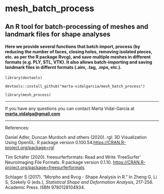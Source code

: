 # mesh_batch_process

## An R tool for batch-processing of meshes and landmark files for shape analyses

#### Here we provide several functions that batch import, process (by  reducing the number of faces, closing holes, removing isolated pieces, etc. as per the R package Rvcg), and save multiple meshes in different formats (e.g. PLY, STL, VTK). It also allows batch-importing and saving landmark files in differnt formats (.aim, .tag, .mps, etc.).

`library(devtools)`

`devtools::install_github("marta-vidalgarcia/mesh_batch_process")`

`library(mesh_process)`

***

If you have any questions you can contact Marta Vidal-García at **marta.vidalga@gmail.com**

***

References:

Daniel Adler, Duncan Murdoch and others (2020). rgl: 3D Visualization Using OpenGL. 
R package version 0.100.54.https://CRAN.R-project.org/package=rgl

Tim Schäfer (2020). freesurferformats: Read and Write 'FreeSurfer' Neuroimaging File Formats. 
R package version 0.1.10. https://CRAN.R-project.org/package=freesurferformats

Schlager S (2017). “Morpho and Rvcg - Shape Analysis in R.” In Zheng G, Li S, 
Szekely G (eds.), _Statistical Shape and Deformation Analysis_, 217-256. Academic 
Press. ISBN 9780128104934.
